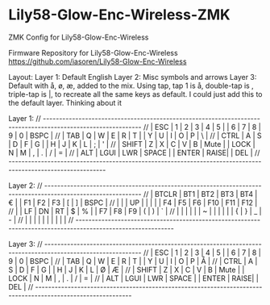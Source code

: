 # Lily58-Glow-Enc-Wireless-ZMK
ZMK Config for Lily58-Glow-Enc-Wireless

Firmware Repository for Lily58-Glow-Enc-Wireless
https://github.com/iasoren/Lily58-Glow-Enc-Wireless


Layout:
Layer 1: Default English
Layer 2: Misc symbols and arrows
Layer 3: Default with å, ø, æ, added to the mix. Using tap, tap 1 is å, double-tap is \, triple-tap is |, to recreate all the same keys as default.
        I could just add this to the default layer. Thinking about it


Layer 1:
// ------------------------------------------------------------------------------------------------------------
// |  ESC  |  1  |  2  |  3   |  4   |  5   |                   |  6   |  7    |  8    |  9   |   0   |  BSPC |
// |  TAB  |  Q  |  W  |  E   |  R   |  T   |                   |  Y   |  U    |  I    |  O   |   P   |   \   |
// |  CTRL |  A  |  S  |  D   |  F   |  G   |                   |  H   |  J    |  K    |  L   |   ;   |   '   |
// | SHIFT |  Z  |  X  |  C   |  V   |  B   |   Mute |  | LOCK  |  N   |  M    |  ,    |  .   |   /   |   =   |
//                     | ALT  | LGUI | LWR  |  SPACE |  | ENTER | RAISE|       | DEL   |
// ------------------------------------------------------------------------------------------------------------

Layer 2:
// ------------------------------------------------------------------------------------------------------------
// | BTCLR | BT1 | BT2 |  BT3 |  BT4 |   €  |                   |   F1 |   F2  |   F3  |  [   |   ]   |  BSPC |
// |       |     | UP  |      |      |      |                   |  F4  |  F5   |  F6   |  F10 |  F11  |  F12  |
// |       |  LF |  DN |  RT  |  $   |  %   |                   |  F7  |  F8   |  F9   |  (   |   )   |   `   |
// |       |     |     |      |      |  ~   |        |  |       |      |       |  {    |  }   |   _   |   -   |
//                     |      |      |      |        |  |       |      |       |       |
// ------------------------------------------------------------------------------------------------------------

Layer 3:
// ------------------------------------------------------------------------------------------------------------
// |  ESC  |  1  |  2  |  3   |  4   |  5   |                   |  6   |  7    |  8    |  9   |   0   |  BSPC |
// |  TAB  |  Q  |  W  |  E   |  R   |  T   |                   |  Y   |  U    |  I    |  O   |   P   |   Å   |
// |  CTRL |  A  |  S  |  D   |  F   |  G   |                   |  H   |  J    |  K    |  L   |   Ø   |   Æ   |
// | SHIFT |  Z  |  X  |  C   |  V   |  B   |   Mute |  | LOCK  |  N   |  M    |  ,    |  .   |   /   |   =   |
//                     | ALT  | LGUI | LWR  |  SPACE |  | ENTER | RAISE|       | DEL   |
// ------------------------------------------------------------------------------------------------------------
